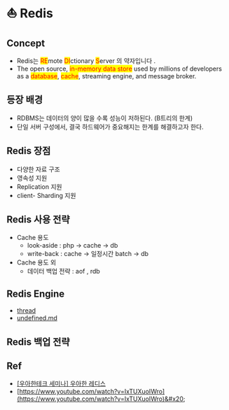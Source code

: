 # ⛵ Redis

## Concept

* Redis는 <mark style="color:red;">RE</mark>mote <mark style="color:red;">DI</mark>ctionary <mark style="color:red;">S</mark>erver 의 약자입니다 .
* The open source, <mark style="color:red;">in-memory data store</mark> used by millions of developers as a <mark style="color:red;">database</mark>, <mark style="color:red;">cache</mark>, streaming engine, and message broker.

## 등장 배경

* RDBMS는 데이터의 양이 많을 수록 성능이 저하된다. (B트리의 한계)
* 단일 서버 구성에서,  결국 하드웨어가 중요해지는 한계를 해결하고자 한다.

## Redis 장점

* 다양한 자료 구조
* 영속성 지원
* Replication 지원
* client- Sharding 지원

## Redis 사용 전략 <a href="#redis-20-ec-a3-bc-ec-9a-94-20-ec-82-ac-ec-9a-a9-1" id="redis-20-ec-a3-bc-ec-9a-94-20-ec-82-ac-ec-9a-a9-1"></a>

* Cache 용도
  * look-aside : php -> cache -> db
  * write-back : cache -> 일정시간 batch -> db
* Cache 용도 외
  * 데이터  백업 전략 :  aof , rdb&#x20;

## Redis Engine

* [thread](thread/ "mention")
* [undefined.md](undefined.md "mention")

## Redis 백업 전략 <a href="#redis-eb-8a-94-20-ec-8b-b1-ea-b8-80-20-ec-8a-a4-eb-a0-88-eb-93-9c-ec-9d-b4-eb-8b-a4.-1" id="redis-eb-8a-94-20-ec-8b-b1-ea-b8-80-20-ec-8a-a4-eb-a0-88-eb-93-9c-ec-9d-b4-eb-8b-a4.-1"></a>







## Ref

* [\[우아한테크 세미나\] 우아한 레디스](https://www.youtube.com/watch?v=mPB2CZiAkKM)
* [https://www.youtube.com/watch?v=IxTUXuoIWro](https://www.youtube.com/watch?v=IxTUXuoIWro)&#x20;
